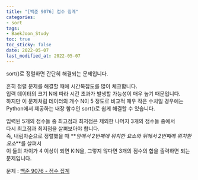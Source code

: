 ```yaml
---
title: "[백준 9076] 점수 집계"
categories: 
- sort
tags:
- BaekJoon_Study
toc: true
toc_sticky: false
date: 2022-05-07
last_modified_at: 2022-05-07
---
```


sort()로 정렬하면 간단히 해결되는 문제입니다.

흔히 정렬 문제를 해결할 때에 시간복잡도를 많이 체크합니다.   
입력 데이터의 크기 N에 따라 시간 초과가 발생할 가능성이 매우 높기 때문입니다.  
하지만 이 문제처럼 데이터의 개수 N이 5 정도로 비교적 매우 작은 수치일 경우에는  
Python에서 제공하는 내장 함수인 sort()로 쉽게 해결할 수 있습니다.  

입력된 5개의 점수들 중 최고점과 최저점은 제외한 나머지 3개의 점수들 중에서  
다시 최고점과 최저점을 살펴보아야 합니다.  
즉, 내림차순으로 정렬했을 때 **_앞에서 2번째에 위치한 요소와 뒤에서 2번째에 위치한 요소_**를 살펴서  
이 둘의 차이가 4 이상이 되면 KIN을, 그렇지 않다면 3개의 점수의 합을 출력하면 되는 문제입니다.

문제 : [백준 9076 - 점수 집계](https://www.acmicpc.net/problem/9076)

<script src="https://gist.github.com/Ryumaker/8e730419693a149257dde72454741c5d.js"></script>


